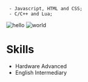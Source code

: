 ```
 - Javascript, HTML and CSS;
 - C/C++ and Lua;
```
![hello](https://github-readme-stats.vercel.app/api?username=sickog0d&show_icons=true&theme=radical)
![world](https://github-readme-stats.vercel.app/api/top-langs/?username=sickog0d&layout=compact)

# Skills
 - Hardware Advanced
 - English Intermediary
